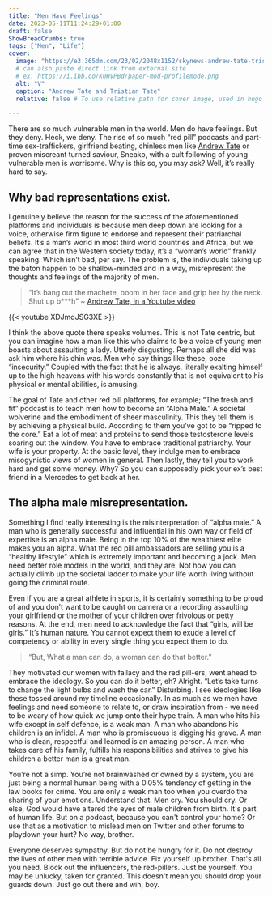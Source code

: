 ```yaml
---
title: "Men Have Feelings"
date: 2023-05-11T11:24:29+01:00
draft: false
ShowBreadCrumbs: true
tags: ["Men", "Life"]
cover:
  image: "https://e3.365dm.com/23/02/2048x1152/skynews-andrew-tate-tristan_6071665.jpg"
  # can also paste direct link from external site
  # ex. https://i.ibb.co/K0HVPBd/paper-mod-profilemode.png
  alt: "V"
  caption: "Andrew Tate and Tristian Tate"
  relative: false # To use relative path for cover image, used in hugo Page-bundles

---
```



There are so much vulnerable men in the world. Men do have feelings. But they deny. Heck, we deny.
The rise of so much “red pill” podcasts and part-time sex-traffickers, girlfriend beating, chinless men like [Andrew Tate](https://en.wikipedia.org/wiki/Andrew_Tate) or proven miscreant turned saviour, Sneako, with a cult following of young vulnerable men is worrisome. Why is this so, you may ask? Well, it’s really hard to say.

## Why bad representations exist.

I genuinely believe the reason for the success of the aforementioned platforms and individuals is because men deep down are looking for a voice, otherwise firm figure to endorse and represent their patriarchal beliefs. It’s a man’s world in most third world countries and Africa, but we can agree that in the Western society today, it’s a “woman’s world” frankly speaking. Which isn’t bad, per say. The problem is, the individuals taking up the baton happen to be shallow-minded and in a way, misrepresent the thoughts and feelings of the majority of men.

> “It’s bang out the machete, boom in her face and grip her by the neck. Shut up b***h” 
~ [Andrew Tate, in a Youtube video](https://www.youtube.com/watch?v=XDJmqJSG3XE)

{{< youtube XDJmqJSG3XE >}}

I think the above quote there speaks volumes. This is not Tate centric, but you can imagine how a man like this who claims to be a voice of young men boasts about assaulting a lady. Utterly disgusting. Perhaps all she did was ask him where his chin was. Men who say things like these, ooze “insecurity.” Coupled with the fact that he is always, literally exalting himself up to the high heavens with his words constantly that is not equivalent to his physical or mental abilities, is amusing.

The goal of Tate and other red pill platforms, for example; “The fresh and fit” podcast is to teach men how to become an “Alpha Male.” A societal wolverine and the embodiment of sheer masculinity. This they tell them is by achieving a physical build. According to them you’ve got to be “ripped to the core.” Eat a lot of meat and proteins to send those testosterone levels soaring out the window. You have to embrace traditional patriarchy. Your wife is your property. At the basic level, they indulge men to embrace misogynistic views of women in general. Then lastly, they tell you to work hard and get some money. Why? So you can supposedly pick your ex’s best friend in a Mercedes to get back at her.

## The alpha male misrepresentation.

Something I find really interesting is the misinterpretation of “alpha male.” A man who is generally successful and influential in his own way or field of expertise is an alpha male. Being in the top 10% of the wealthiest elite makes you an alpha. What the red pill ambassadors are selling you is a “healthy lifestyle” which is extremely important and becoming a jock. Men need better role models in the world, and they are. Not how you can actually climb up the societal ladder to make your life worth living without going the criminal route.

Even if you are a great athlete in sports, it is certainly something to be proud of and you don’t want to be caught on camera or a recording assaulting your girlfriend or the mother of your children over frivolous or petty reasons. At the end, men need to acknowledge the fact that “girls, will be girls.” It’s human nature. You cannot expect them to exude a level of competency or ability in every single thing you expect them to do. 

> “But, What a man can do, a woman can do that better.”

They motivated our women with fallacy and the red pill-ers, went ahead to embrace the ideology. So you can do it better, eh? Alright. “Let’s take turns to change the light bulbs and wash the car.” Disturbing. I see ideologies like these tossed around my timeline occasionally. In as much as we men have feelings and need someone to relate to, or draw inspiration from - we need to be weary of how quick we jump onto their hype train. A man who hits his wife except in self defence, is a weak man. A man who abandons his children is an infidel. A man who is promiscuous is digging his grave. A man who is clean, respectful and learned is an amazing person. A man who takes care of his family, fulfills his responsibilities and strives to give his children a better man is a great man.

You’re not a simp. You’re not brainwashed or owned by a system, you are just being a normal human being with a 0.05% tendency of getting in the law books for crime. You are only a weak man too when you overdo the sharing of your emotions. Understand that. Men cry. You should cry. Or else, God would have altered the eyes of male children from birth. It's part of human life. But on a podcast, because you can't control your home? Or use that as a motivation to mislead men on Twitter and other forums to playdown your hurt? No way, brother.

Everyone deserves sympathy. But do not be hungry for it. Do not destroy the lives of other men with terrible advice. Fix yourself up brother. That's all you need. Block out the influencers, the red-pillers. Just be yourself. You may be unlucky, taken for granted. This doesn't mean you should drop your guards down. Just go out there and win, boy.

